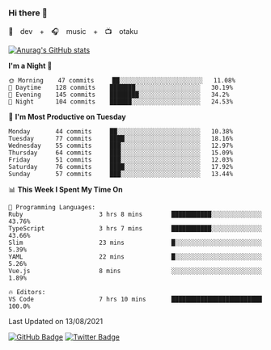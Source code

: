 ### Hi there 👋

🚀　dev　+　🎧　music　+　📺　otaku


[![Anurag's GitHub stats](https://github-readme-stats.vercel.app/api?username=koheitasaka&count_private=true&show_icons=true&theme=monokai)](https://github.com/koheitasaka/github-readme-stats)

<!--START_SECTION:waka-->
**I'm a Night 🦉** 

```text
🌞 Morning    47 commits     ██░░░░░░░░░░░░░░░░░░░░░░░   11.08% 
🌆 Daytime    128 commits    ███████░░░░░░░░░░░░░░░░░░   30.19% 
🌃 Evening    145 commits    ████████░░░░░░░░░░░░░░░░░   34.2% 
🌙 Night      104 commits    ██████░░░░░░░░░░░░░░░░░░░   24.53%

```
📅 **I'm Most Productive on Tuesday** 

```text
Monday       44 commits     ██░░░░░░░░░░░░░░░░░░░░░░░   10.38% 
Tuesday      77 commits     ████░░░░░░░░░░░░░░░░░░░░░   18.16% 
Wednesday    55 commits     ███░░░░░░░░░░░░░░░░░░░░░░   12.97% 
Thursday     64 commits     ███░░░░░░░░░░░░░░░░░░░░░░   15.09% 
Friday       51 commits     ███░░░░░░░░░░░░░░░░░░░░░░   12.03% 
Saturday     76 commits     ████░░░░░░░░░░░░░░░░░░░░░   17.92% 
Sunday       57 commits     ███░░░░░░░░░░░░░░░░░░░░░░   13.44%

```


📊 **This Week I Spent My Time On** 

```text
💬 Programming Languages: 
Ruby                     3 hrs 8 mins        ███████████░░░░░░░░░░░░░░   43.76% 
TypeScript               3 hrs 7 mins        ███████████░░░░░░░░░░░░░░   43.66% 
Slim                     23 mins             █░░░░░░░░░░░░░░░░░░░░░░░░   5.39% 
YAML                     22 mins             █░░░░░░░░░░░░░░░░░░░░░░░░   5.26% 
Vue.js                   8 mins              ░░░░░░░░░░░░░░░░░░░░░░░░░   1.89%

🔥 Editors: 
VS Code                  7 hrs 10 mins       █████████████████████████   100.0%

```


 Last Updated on 13/08/2021
<!--END_SECTION:waka-->

[![GitHub Badge](https://img.shields.io/badge/GitHub-100000?style=for-the-badge&logo=github&logoColor=white)](https://github.com/koheitasaka)
[![Twitter Badge](https://img.shields.io/badge/Twitter-1DA1F2?style=for-the-badge&logo=twitter&logoColor=white)](https://twitter.com/sleep_asleep_)
